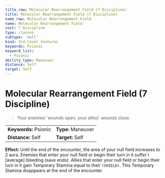 ```yaml
---
title_raw: Molecular Rearrangement Field (7 Discipline)
title: Molecular Rearrangement Field (7 Discipline)
name_raw: Molecular Rearrangement Field
name: Molecular Rearrangement Field
cost: 7 Discipline
type: classes
subtype: 'null'
kind: 3rd-level features
keywords: Psionic
keyword_list:
  - Psionic
ability_type: Maneuver
distance: Self
target: Self
---
```


# Molecular Rearrangement Field (7 Discipline)

> Your enemies' wounds open, your allies' wounds close.

|                       |                    |
| :-------------------- | :----------------- |
| **Keywords:** Psionic | **Type:** Maneuver |
| **Distance:** Self    | **Target:** Self   |

**Effect:** Until the end of the encounter, the area of your null field increases to 2 aura. Enemies that enter your null field or begin their turn in it suffer I \[average\] bleeding (save ends). Allies that enter your null field or begin their turn in it gain Temporary Stamina equal to their `(SHIELD)`. This Temporary Stamina disappears at the end of the encounter.
